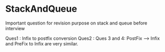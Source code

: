 # StackAndQueue
Important question for revision purpose on stack and queue before interview

Ques1 : Infix to postfix conversion
Ques2 : 
Ques 3 and 4: PostFix --> Infix and PreFix to Infix are very similar.
